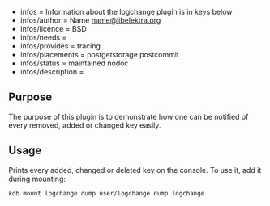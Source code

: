 - infos = Information about the logchange plugin is in keys below
- infos/author = Name <name@libelektra.org>
- infos/licence = BSD
- infos/needs =
- infos/provides = tracing
- infos/placements = postgetstorage postcommit
- infos/status = maintained nodoc
- infos/description =

## Purpose ##

The purpose of this plugin is to demonstrate how one can
be notified of every removed, added or changed key easily.


## Usage ##

Prints every added, changed or deleted key on the console.
To use it, add it during mounting:

    kdb mount logchange.dump user/logchange dump logchange
